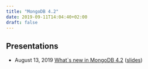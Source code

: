 ```yaml
---
title: "MongoDB 4.2"
date: 2019-09-11T14:04:40+02:00
draft: false
---
```


## Presentations

- August 13, 2019 [What`s new in MongoDB 4.2](https://www.mongodb.com/presentations/whats-new-in-mongodb-42) ([slides](https://docs.google.com/presentation/d/1bT6Neq7Smh6687uE_Dn7OWrWaApQfB18gkmkPmFpLOg))
